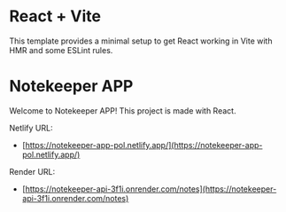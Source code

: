 # React + Vite

This template provides a minimal setup to get React working in Vite with HMR and some ESLint rules.

# Notekeeper APP

Welcome to Notekeeper APP! This project is made with React.

Netlify URL:
- [https://notekeeper-app-pol.netlify.app/](https://notekeeper-app-pol.netlify.app/) 

Render URL:
- [https://notekeeper-api-3f1i.onrender.com/notes](https://notekeeper-api-3f1i.onrender.com/notes)